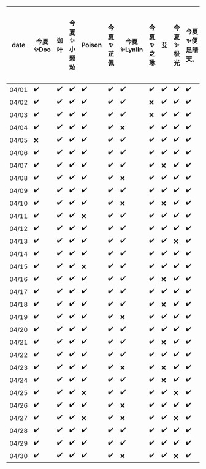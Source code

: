 |date|今夏✨Doo|迦叶|今夏✨小颗粒|Poison|今夏✨芷佩|今夏✨Lynlin|今夏✨之琳|艾|今夏✨极光|今夏✨便是晴天、|顺哥的寂寞你不懂|今夏✨浮生ㄌ如沫|今夏ωRryha|今夏✨ nature|今夏小甘|Y c Y  up|naked|Brooklynbaby|今夏✨亮|丿Nightbird|
|---|---|---|---|---|---|---|---|---|---|---|---|---|---|---|---|---|---|---|---|---|
|04/01|✔️|✔️|✔️|✔️|✔️|✔️|✔️|✔️|✔️|✔️|✔️|✔️|✔️|✔️|✔️|✔️|✔️|✔️|❌|🚫|
|04/02|✔️|✔️|✔️|✔️|✔️|✔️|❌|✔️|✔️|✔️|✔️|❌|❌|✔️|✔️|✔️|❌|✔️|✔️|🚫|
|04/03|✔️|✔️|✔️|✔️|✔️|✔️|❌|✔️|✔️|✔️|❌|✔️|✔️|✔️|❌|✔️|✔️|❌|✔️|🚫|
|04/04|✔️|✔️|✔️|✔️|✔️|❌|✔️|✔️|✔️|✔️|✔️|✔️|✔️|✔️|✔️|✔️|✔️|❌|✔️|🚫|
|04/05|❌|✔️|✔️|✔️|✔️|✔️|✔️|✔️|✔️|✔️|❌|✔️|✔️|✔️|✔️|✔️|✔️|✔️|✔️|🚫|
|04/06|✔️|✔️|✔️|✔️|✔️|✔️|✔️|✔️|✔️|✔️|✔️|✔️|✔️|✔️|✔️|✔️|✔️|✔️|✔️|🚫|
|04/07|✔️|✔️|✔️|✔️|✔️|✔️|✔️|❌|✔️|✔️|❌|✔️|✔️|✔️|❌|✔️|✔️|✔️|❌|🚫|
|04/08|✔️|✔️|✔️|✔️|✔️|❌|✔️|✔️|✔️|✔️|✔️|✔️|✔️|✔️|✔️|✔️|✔️|❌|✔️|✔️|
|04/09|✔️|✔️|✔️|✔️|✔️|✔️|✔️|✔️|✔️|✔️|✔️|✔️|✔️|✔️|❌|✔️|✔️|✔️|✔️|✔️|
|04/10|✔️|✔️|✔️|✔️|✔️|❌|✔️|❌|✔️|✔️|✔️|✔️|✔️|✔️|❌|✔️|✔️|✔️|✔️|✔️|
|04/11|✔️|✔️|✔️|❌|✔️|✔️|✔️|✔️|✔️|✔️|❌|✔️|✔️|✔️|❌|❌|✔️|✔️|✔️|✔️|
|04/12|✔️|✔️|✔️|✔️|✔️|✔️|✔️|✔️|✔️|✔️|✔️|✔️|✔️|✔️|❌|✔️|✔️|✔️|❌|✔️|
|04/13|✔️|✔️|✔️|✔️|✔️|✔️|✔️|✔️|❌|✔️|❌|✔️|✔️|✔️|✔️|✔️|✔️|❌|✔️|✔️|
|04/14|✔️|✔️|✔️|✔️|✔️|✔️|✔️|✔️|✔️|✔️|❌|✔️|✔️|✔️|✔️|✔️|✔️|✔️|✔️|✔️|
|04/15|✔️|✔️|✔️|❌|✔️|✔️|✔️|✔️|✔️|✔️|✔️|✔️|✔️|✔️|✔️|✔️|✔️|❌|✔️|✔️|
|04/16|✔️|✔️|✔️|✔️|✔️|✔️|✔️|❌|✔️|✔️|❌|✔️|✔️|✔️|❌|❌|❌|✔️|✔️|✔️|
|04/17|✔️|✔️|✔️|✔️|✔️|✔️|✔️|✔️|✔️|✔️|✔️|✔️|✔️|✔️|❌|✔️|✔️|✔️|✔️|✔️|
|04/18|✔️|✔️|✔️|✔️|✔️|✔️|✔️|❌|✔️|✔️|✔️|✔️|✔️|✔️|✔️|✔️|✔️|✔️|✔️|✔️|
|04/19|✔️|✔️|✔️|✔️|✔️|❌|✔️|✔️|✔️|✔️|✔️|✔️|✔️|✔️|✔️|✔️|✔️|✔️|❌|✔️|
|04/20|✔️|✔️|✔️|✔️|✔️|✔️|✔️|✔️|✔️|✔️|❌|✔️|❌|❌|❌|✔️|✔️|✔️|✔️|✔️|
|04/21|✔️|✔️|✔️|✔️|✔️|✔️|✔️|❌|✔️|✔️|❌|✔️|✔️|✔️|✔️|❌|✔️|❌|✔️|❌|
|04/22|✔️|✔️|✔️|✔️|✔️|✔️|✔️|✔️|✔️|✔️|❌|✔️|✔️|✔️|❌|✔️|❌|✔️|✔️|✔️|
|04/23|✔️|✔️|✔️|✔️|✔️|❌|✔️|❌|✔️|✔️|❌|✔️|✔️|✔️|✔️|✔️|✔️|✔️|✔️|✔️|
|04/24|✔️|✔️|✔️|✔️|✔️|✔️|✔️|❌|✔️|✔️|❌|✔️|✔️|✔️|✔️|✔️|✔️|✔️|✔️|❌|
|04/25|✔️|✔️|✔️|❌|✔️|✔️|✔️|✔️|❌|✔️|❌|✔️|✔️|✔️|❌|❌|✔️|❌|✔️|✔️|
|04/26|✔️|✔️|✔️|✔️|✔️|❌|✔️|✔️|✔️|✔️|❌|✔️|✔️|❌|❌|✔️|✔️|❌|✔️|❌|
|04/27|✔️|✔️|✔️|❌|✔️|❌|✔️|✔️|❌|✔️|❌|✔️|✔️|✔️|❌|❌|✔️|❌|❌|✔️|
|04/28|✔️|✔️|✔️|✔️|✔️|✔️|✔️|✔️|✔️|✔️|❌|✔️|✔️|✔️|❌|❌|✔️|❌|✔️|✔️|
|04/29|✔️|✔️|✔️|✔️|✔️|✔️|✔️|✔️|✔️|✔️|✔️|✔️|✔️|✔️|❌|✔️|✔️|❌|✔️|✔️|
|04/30|✔️|✔️|✔️|✔️|✔️|❌|✔️|✔️|❌|✔️|❌|✔️|✔️|✔️|❌|✔️|✔️|❌|✔️|✔️|
